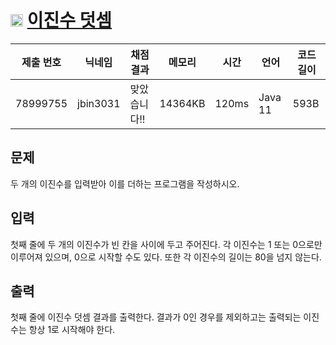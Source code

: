 # <img width="20px"  src="https://d2gd6pc034wcta.cloudfront.net/tier/4.svg" class="solvedac-tier"> [이진수 덧셈](https://www.acmicpc.net/problem/1252) 

| 제출 번호 | 닉네임 | 채점 결과 | 메모리 | 시간 | 언어 | 코드 길이 |
|---|---|---|---|---|---|---|
|78999755|jbin3031|맞았습니다!! |14364KB|120ms|Java 11|593B|

## 문제
<p>두 개의 이진수를 입력받아 이를 더하는 프로그램을 작성하시오.</p>

## 입력
<p>첫째 줄에 두 개의 이진수가 빈 칸을 사이에 두고 주어진다. 각 이진수는 1 또는 0으로만 이루어져 있으며, 0으로 시작할 수도 있다. 또한 각 이진수의 길이는 80을 넘지 않는다.</p>

## 출력
<p>첫째 줄에 이진수 덧셈 결과를 출력한다. 결과가 0인 경우를 제외하고는 출력되는 이진수는 항상 1로 시작해야 한다.</p>

